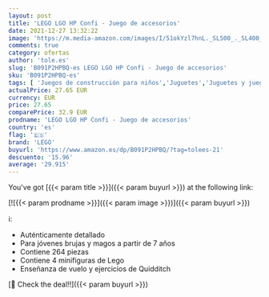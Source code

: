 ```yaml
---
layout: post
title: 'LEGO LGO HP Confi - Juego de accesorios'
date: 2021-12-27 13:32:22
image: 'https://m.media-amazon.com/images/I/51okYzl7hnL._SL500_._SL400_.jpg'
comments: true
category: ofertas
author: 'tole.es'
slug: 'B091P2HPBQ-es LEGO LGO HP Confi - Juego de accesorios'
sku: 'B091P2HPBQ-es'
tags: [ 'Juegos de construcción para niños','Juguetes','Juguetes y juegos','Sets de construcción','lego', ]
actualPrice: 27.65 EUR
currency: EUR
price: 27.65
comparePrice: 32.9 EUR
prodname: 'LEGO LGO HP Confi - Juego de accesorios'
country: 'es'
flag: '🇪🇸'
brand: 'LEGO'
buyurl: 'https://www.amazon.es/dp/B091P2HPBQ/?tag=tolees-21'
descuento: '15.96'
average: '29.915'
---
```


You've got [{{< param title >}}]({{< param buyurl >}}) at the following link:

[![{{< param prodname >}}]({{< param image >}})]({{< param buyurl >}})

ℹ️:

- Auténticamente detallado
- Para jóvenes brujas y magos a partir de 7 años
- Contiene 264 piezas
- Contiene 4 minifiguras de Lego
- Enseñanza de vuelo y ejercicios de Quidditch

[🛒 Check the deal!!]({{< param buyurl >}})
